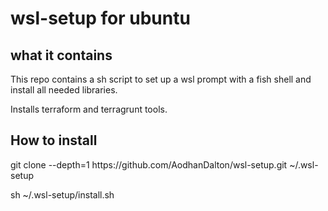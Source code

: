 # wsl-setup for ubuntu
<h2> what it contains </h2>
This repo contains a sh script to set up a wsl prompt with a fish shell and install all needed libraries.

Installs terraform and terragrunt tools.

<h2> How to install </h2>
git clone --depth=1 https://github.com/AodhanDalton/wsl-setup.git ~/.wsl-setup

sh ~/.wsl-setup/install.sh
